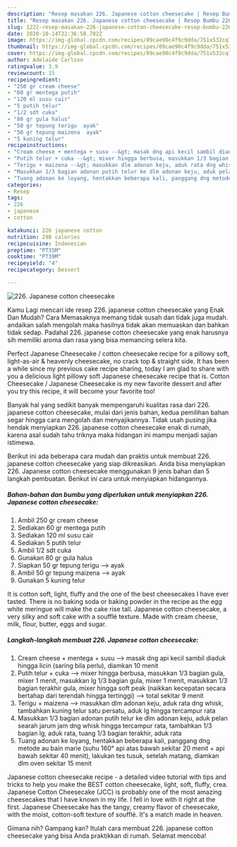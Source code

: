 ```yaml
---
description: "Resep masakan 226. Japanese cotton cheesecake | Resep Bumbu 226. Japanese cotton cheesecake Yang Menggugah Selera"
title: "Resep masakan 226. Japanese cotton cheesecake | Resep Bumbu 226. Japanese cotton cheesecake Yang Menggugah Selera"
slug: 1222-resep-masakan-226-japanese-cotton-cheesecake-resep-bumbu-226-japanese-cotton-cheesecake-yang-menggugah-selera
date: 2020-10-14T22:36:58.782Z
image: https://img-global.cpcdn.com/recipes/09cae90c4f9c9dda/751x532cq70/226-japanese-cotton-cheesecake-foto-resep-utama.jpg
thumbnail: https://img-global.cpcdn.com/recipes/09cae90c4f9c9dda/751x532cq70/226-japanese-cotton-cheesecake-foto-resep-utama.jpg
cover: https://img-global.cpcdn.com/recipes/09cae90c4f9c9dda/751x532cq70/226-japanese-cotton-cheesecake-foto-resep-utama.jpg
author: Adelaide Carlson
ratingvalue: 3.9
reviewcount: 15
recipeingredient:
- "250 gr cream cheese"
- "60 gr mentega putih"
- "120 ml susu cair"
- "5 putih telur"
- "1/2 sdt cuka"
- "80 gr gula halus"
- "50 gr tepung terigu  ayak"
- "50 gr tepung maizena  ayak"
- "5 kuning telur"
recipeinstructions:
- "Cream cheese + mentega + susu --&gt; masak dng api kecil sambil diaduk hingga licin (saring bila perlu), diamkan 10 menit"
- "Putih telur + cuka --&gt; mixer hingga berbusa, masukkan 1/3 bagian gula, mixer 1 menit, masukkan lg 1/3 bagian gula, mixer 1 menit, masukkan 1/3 bagian terakhir gula, mixer hingga soft peak (naikkan kecepatan secara bertahap dari terendah hingga tertinggi) --&gt; total sekitar 9 menit"
- "Terigu + maizena --&gt; masukkan dlm adonan keju, aduk rata dng whisk, tambahkan kuning telur satu persatu, aduk lg hingga tercampur rata"
- "Masukkan 1/3 bagian adonan putih telur ke dlm adonan keju, aduk pelan searah jarum jam dng whisk hingga tercampur rata, tambahkan 1/3 bagian lg, aduk rata, tuang 1/3 bagian terakhir, aduk rata"
- "Tuang adonan ke loyang, hentakkan beberapa kali, panggang dng metode au bain marie (suhu 160° api atas bawah sekitar 20 menit + api bawah sekitar 40 menit), lakukan tes tusuk, setelah matang, diamkan dlm oven sekitar 15 menit"
categories:
- Resep
tags:
- 226
- japanese
- cotton

katakunci: 226 japanese cotton 
nutrition: 298 calories
recipecuisine: Indonesian
preptime: "PT35M"
cooktime: "PT39M"
recipeyield: "4"
recipecategory: Dessert

---
```



![226. Japanese cotton cheesecake](https://img-global.cpcdn.com/recipes/09cae90c4f9c9dda/751x532cq70/226-japanese-cotton-cheesecake-foto-resep-utama.jpg)

Kamu Lagi mencari ide resep 226. japanese cotton cheesecake yang Enak Dan Mudah? Cara Memasaknya memang tidak susah dan tidak juga mudah. andaikan salah mengolah maka hasilnya tidak akan memuaskan dan bahkan tidak sedap. Padahal 226. japanese cotton cheesecake yang enak harusnya sih memiliki aroma dan rasa yang bisa memancing selera kita.

Perfect Japanese Cheesecake / cotton cheesecake recipe for a pillowy soft, light-as-air &amp; heavenly cheesecake, no crack top &amp; straight side. It has been a while since my previous cake recipe sharing, today I am glad to share with you a delicious light pillowy soft Japanese cheesecake recipe that is. Cotton Cheesecake / Japanese Cheesecake is my new favorite dessert and after you try this recipe, it will become your favorite too!

Banyak hal yang sedikit banyak mempengaruhi kualitas rasa dari 226. japanese cotton cheesecake, mulai dari jenis bahan, kedua pemilihan bahan segar hingga cara mengolah dan menyajikannya. Tidak usah pusing jika hendak menyiapkan 226. japanese cotton cheesecake enak di rumah, karena asal sudah tahu triknya maka hidangan ini mampu menjadi sajian istimewa.


Berikut ini ada beberapa cara mudah dan praktis untuk membuat 226. japanese cotton cheesecake yang siap dikreasikan. Anda bisa menyiapkan 226. Japanese cotton cheesecake menggunakan 9 jenis bahan dan 5 langkah pembuatan. Berikut ini cara untuk menyiapkan hidangannya.

<!--inarticleads1-->

##### Bahan-bahan dan bumbu yang diperlukan untuk menyiapkan 226. Japanese cotton cheesecake:

1. Ambil 250 gr cream cheese
1. Sediakan 60 gr mentega putih
1. Sediakan 120 ml susu cair
1. Sediakan 5 putih telur
1. Ambil 1/2 sdt cuka
1. Gunakan 80 gr gula halus
1. Siapkan 50 gr tepung terigu --&gt; ayak
1. Ambil 50 gr tepung maizena --&gt; ayak
1. Gunakan 5 kuning telur


It is cotton soft, light, fluffy and the one of the best cheesecakes I have ever tasted. There is no baking soda or baking powder in the recipe as the egg white meringue will make the cake rise tall. Japanese cotton cheesecake, a very silky and soft cake with a soufflé texture. Made with cream cheese, milk, flour, butter, eggs and sugar. 

<!--inarticleads2-->

##### Langkah-langkah membuat 226. Japanese cotton cheesecake:

1. Cream cheese + mentega + susu --&gt; masak dng api kecil sambil diaduk hingga licin (saring bila perlu), diamkan 10 menit
1. Putih telur + cuka --&gt; mixer hingga berbusa, masukkan 1/3 bagian gula, mixer 1 menit, masukkan lg 1/3 bagian gula, mixer 1 menit, masukkan 1/3 bagian terakhir gula, mixer hingga soft peak (naikkan kecepatan secara bertahap dari terendah hingga tertinggi) --&gt; total sekitar 9 menit
1. Terigu + maizena --&gt; masukkan dlm adonan keju, aduk rata dng whisk, tambahkan kuning telur satu persatu, aduk lg hingga tercampur rata
1. Masukkan 1/3 bagian adonan putih telur ke dlm adonan keju, aduk pelan searah jarum jam dng whisk hingga tercampur rata, tambahkan 1/3 bagian lg, aduk rata, tuang 1/3 bagian terakhir, aduk rata
1. Tuang adonan ke loyang, hentakkan beberapa kali, panggang dng metode au bain marie (suhu 160° api atas bawah sekitar 20 menit + api bawah sekitar 40 menit), lakukan tes tusuk, setelah matang, diamkan dlm oven sekitar 15 menit


Japanese cotton cheesecake recipe - a detailed video tutorial with tips and tricks to help you make the BEST cotton cheesecake, light, soft, fluffy, crea. Japanese Cotton Cheesecake (JCC) is probably one of the most amazing cheesecakes that I have known in my life. I fell in love with it right at the first. Japanese Cheesecake has the tangy, creamy flavor of cheesecake, with the moist, cotton-soft texture of soufflé. It&#39;s a match made in heaven. 

Gimana nih? Gampang kan? Itulah cara membuat 226. japanese cotton cheesecake yang bisa Anda praktikkan di rumah. Selamat mencoba!
